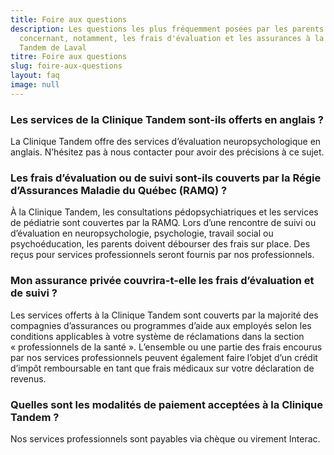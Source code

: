 ```yaml
---
title: Foire aux questions
description: Les questions les plus fréquemment posées par les parents
  concernant, notamment, les frais d'évaluation et les assurances à la Clinique
  Tandem de Laval
titre: Foire aux questions
slug: foire-aux-questions
layout: faq
image: null
---
```

### Les services de la Clinique Tandem sont-ils offerts en anglais ?

La Clinique Tandem offre des services d’évaluation neuropsychologique en anglais. N’hésitez pas à nous contacter pour avoir des précisions à ce sujet. 

### Les frais d’évaluation ou de suivi sont-ils couverts par la Régie d’Assurances Maladie du Québec (RAMQ) ?

À la Clinique Tandem, les consultations pédopsychiatriques et les services de pédiatrie sont couvertes par la RAMQ. Lors d’une rencontre de suivi ou d’évaluation en neuropsychologie, psychologie, travail social ou psychoéducation, les parents doivent débourser des frais sur place. Des reçus pour services professionnels seront fournis par nos professionnels.

### Mon assurance privée couvrira-t-elle les frais d’évaluation et de suivi ?

Les services offerts à la Clinique Tandem sont couverts par la majorité des compagnies d’assurances ou programmes d’aide aux employés selon les conditions applicables à votre système de réclamations dans la section « professionnels de la santé ». L’ensemble ou une partie des frais encourus par nos services professionnels peuvent également faire l’objet d’un crédit d’impôt remboursable en tant que frais médicaux sur votre déclaration de revenus.

### Quelles sont les modalités de paiement acceptées à la Clinique Tandem ?

Nos services professionnels sont payables via chèque ou virement Interac.